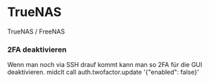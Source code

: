 # TrueNAS
TrueNAS / FreeNAS

### 2FA deaktivieren
Wenn man noch via SSH drauf kommt kann man so 2FA für die GUI deaktivieren.
midclt call auth.twofactor.update '{"enabled": false}'
